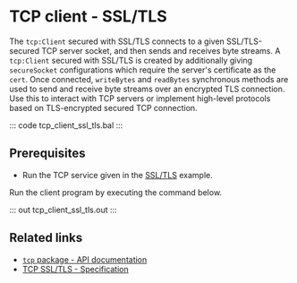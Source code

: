 # TCP client - SSL/TLS 

The `tcp:Client` secured with SSL/TLS connects to a given SSL/TLS-secured TCP server socket, and then sends and receives byte streams. A `tcp:Client` secured with SSL/TLS is created by additionally giving `secureSocket` configurations which require the server's certificate as the `cert`. Once connected, `writeBytes` and `readBytes` synchronous methods are used to send and receive byte streams over an encrypted TLS connection. Use this to interact with TCP servers or implement high-level protocols based on TLS-encrypted secured TCP connection.

::: code tcp_client_ssl_tls.bal :::

## Prerequisites
- Run the TCP service given in the [SSL/TLS](/learn/by-example/tcp-service-ssl-tls/) example.

Run the client program by executing the command below.

::: out tcp_client_ssl_tls.out :::

## Related links
- [`tcp` package - API documentation](https://lib.ballerina.io/ballerina/tcp/latest)
- [TCP SSL/TLS - Specification](/spec/tcp/#512-configuring-tls-in-client-side)

